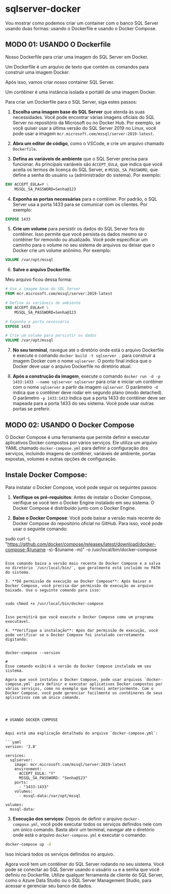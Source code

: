 # sqlserver-docker

Vou mostrar como podemos criar um container com o banco SQL Server usando duas formas: usando o Dockerfile e usando o Docker Compose.

## MODO 01: USANDO O Dockerfile

Nosso Dockerfile para criar uma imagem do SQL Server em Docker.

Um Dockerfile é um arquivo de texto que contém os comandos para construir uma imagem Docker.

Após isso, vamos criar nosso container SQL Server.

Um contêiner é uma instância isolada e portátil de uma imagem Docker.

Para criar um Dockerfile para o SQL Server, siga estes passos:

1. **Escolha uma imagem base do SQL Server** que atenda às suas necessidades. Você pode encontrar várias imagens oficiais do SQL Server no repositório da Microsoft ou no Docker Hub. Por exemplo, se você quiser usar a última versão do SQL Server 2019 no Linux, você pode usar a imagem `mcr.microsoft.com/mssql/server:2019-latest`.

2. **Abra um editor de código**, como o VSCode, e crie um arquivo chamado `Dockerfile`.

3. **Defina as variáveis de ambiente** que o SQL Server precisa para funcionar. As principais variáveis são `ACCEPT_EULA`, que indica que você aceita os termos de licença do SQL Server, e `MSSQL_SA_PASSWORD`, que define a senha do usuário `sa` (administrador do sistema). Por exemplo:

```Dockerfile
ENV ACCEPT_EULA=Y \
    MSSQL_SA_PASSWORD=Senha@123
```

4. **Exponha as portas necessárias** para o contêiner. Por padrão, o SQL Server usa a porta 1433 para se comunicar com os clientes. Por exemplo:

```Dockerfile
EXPOSE 1433
```

5. **Crie um volume** para persistir os dados do SQL Server fora do contêiner. Isso permite que você persista os dados mesmo se o contêiner for removido ou atualizado. Você pode especificar um caminho para o volume no seu sistema de arquivos ou deixar que o Docker crie um volume anônimo. Por exemplo:

```Dockerfile
VOLUME /var/opt/mssql
```

6. **Salve o arquivo Dockerfile**.

Meu arquivo ficou dessa forma:

```Dockerfile
# Use a imagem base do SQL Server
FROM mcr.microsoft.com/mssql/server:2019-latest

# Defina as variáveis de ambiente
ENV ACCEPT_EULA=Y \
    MSSQL_SA_PASSWORD=Senha@123

# Exponha a porta necessária
EXPOSE 1433

# Crie um volume para persistir os dados
VOLUME /var/opt/mssql
```

7. **No seu terminal**, navegue até o diretório onde está o arquivo Dockerfile e execute o comando `docker build -t sqlserver .` para construir a imagem Docker com o nome `sqlserver`. O ponto final indica que o Docker deve usar o arquivo Dockerfile no diretório atual.

8. **Após a construção da imagem**, execute o comando `docker run -d -p 1433:1433 --name sqlserver sqlserver` para criar e iniciar um contêiner com o nome `sqlserver` a partir da imagem `sqlserver`. O parâmetro `-d` indica que o contêiner deve rodar em segundo plano (modo detached). O parâmetro `-p 1433:1433` indica que a porta 1433 do contêiner deve ser mapeada para a porta 1433 do seu sistema. Você pode usar outras portas se preferir.

## MODO 02: USANDO O Docker Compose

O Docker Compose é uma ferramenta que permite definir e executar aplicativos Docker compostos por vários serviços. Ele utiliza um arquivo YAML chamado `docker-compose.yml` para definir a configuração dos serviços, incluindo imagens de contêiner, variáveis de ambiente, portas expostas, volumes e outras opções de configuração.


## Instale Docker Compose:

Para instalar o Docker Compose, você pode seguir os seguintes passos:

1. **Verifique os pré-requisitos**: Antes de instalar o Docker Compose, verifique se você tem o Docker Engine instalado em seu sistema. O Docker Compose é distribuído junto com o Docker Engine.

2. **Baixe o Docker Compose**: Você pode baixar a versão mais recente do Docker Compose do repositório oficial no GitHub. Para isso, você pode usar o seguinte comando:


sudo curl -L "https://github.com/docker/compose/releases/latest/download/docker-compose-$(uname -s)-$(uname -m)" -o /usr/local/bin/docker-compose
```

Esse comando baixa a versão mais recente do Docker Compose e a salva no diretório `/usr/local/bin/`, que geralmente está incluído no PATH do sistema.

3. **Dê permissão de execução ao Docker Compose**: Após baixar o Docker Compose, você precisa dar permissão de execução ao arquivo baixado. Use o seguinte comando para isso:


sudo chmod +x /usr/local/bin/docker-compose


Isso permitirá que você execute o Docker Compose como um programa executável.

4. **Verifique a instalação**: Após dar permissão de execução, você pode verificar se o Docker Compose foi instalado corretamente digitando:


docker-compose --version

#
Esse comando exibirá a versão do Docker Compose instalada em seu sistema.

Agora que você instalou o Docker Compose, pode usar arquivos `docker-compose.yml` para definir e executar aplicativos Docker compostos por vários serviços, como no exemplo que forneci anteriormente. Com o Docker Compose, você pode gerenciar facilmente os contêineres de seus aplicativos com um único comando.




# USANDO DOCKER COMPOSE


Aqui está uma explicação detalhada do arquivo `docker-compose.yml`:

```yaml
version: '3.8'

services:
  sqlserver:
    image: mcr.microsoft.com/mssql/server:2019-latest
    environment:
      ACCEPT_EULA: "Y"
      MSSQL_SA_PASSWORD: "Senha@123"
    ports:
      - "1433:1433"
    volumes:
      - mssql-data:/var/opt/mssql

volumes:
  mssql-data:
```

3. **Execução dos serviços**: Depois de definir o arquivo `docker-compose.yml`, você pode executar todos os serviços definidos nele com um único comando. Basta abrir um terminal, navegar até o diretório onde está o arquivo `docker-compose.yml` e executar o comando:

```bash
docker-compose up -d
```

Isso iniciará todos os serviços definidos no arquivo.



Agora você tem um contêiner do SQL Server rodando no seu sistema. Você pode se conectar ao SQL Server usando o usuário `sa` e a senha que você definiu no Dockerfile. Utilize qualquer ferramenta de cliente do SQL Server, como o Azure Data Studio ou o SQL Server Management Studio, para acessar e gerenciar seu banco de dados.